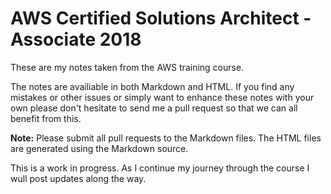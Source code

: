 AWS Certified Solutions Architect - Associate 2018
==================================================

These are my notes taken from the AWS training course.

The notes are availiable in both Markdown and HTML. If you find any mistakes or other issues or simply want to enhance these notes with your own please don't hesitate to send me a pull request so that we can all benefit from this.

**Note:** Please submit all pull requests to the Markdown files. The HTML files are generated using the Markdown source.

This is a work in progress. As I continue my journey through the course I wull post updates along the way.
